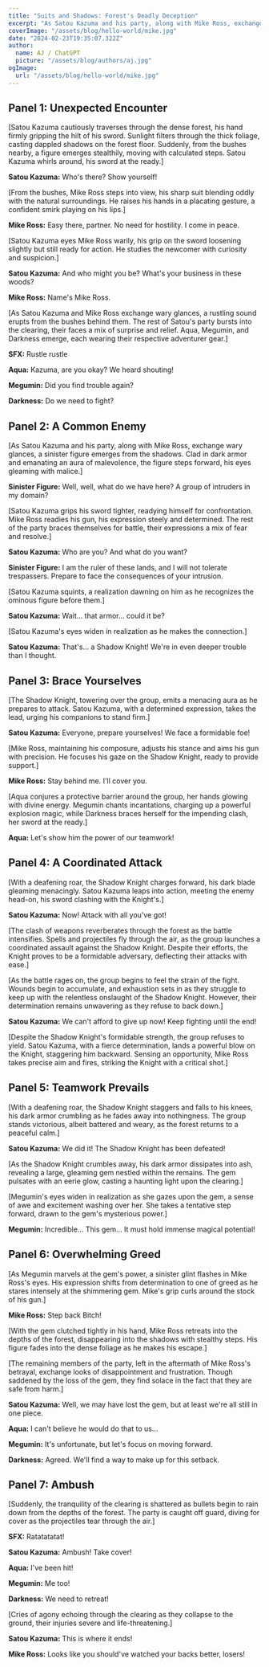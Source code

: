 ```yaml
---
title: "Suits and Shadows: Forest's Deadly Deception"
excerpt: "As Satou Kazuma and his party, along with Mike Ross, exchange wary glances, a sinister figure emerges from the shadows. Clad in dark armor and emanating an aura of malevolence, the figure steps forward, his eyes gleaming with malice."
coverImage: "/assets/blog/hello-world/mike.jpg"
date: "2024-02-23T19:35:07.322Z"
author:
  name: AJ / ChatGPT
  picture: "/assets/blog/authors/aj.jpg"
ogImage:
  url: "/assets/blog/hello-world/mike.jpg"
---
```


## Panel 1: Unexpected Encounter
[Satou Kazuma cautiously traverses through the dense forest, his hand firmly gripping the hilt of his sword. Sunlight filters through the thick foliage, casting dappled shadows on the forest floor. Suddenly, from the bushes nearby, a figure emerges stealthily, moving with calculated steps. Satou Kazuma whirls around, his sword at the ready.]

**Satou Kazuma:** Who's there? Show yourself!

[From the bushes, Mike Ross steps into view, his sharp suit blending oddly with the natural surroundings. He raises his hands in a placating gesture, a confident smirk playing on his lips.]

**Mike Ross:** Easy there, partner. No need for hostility. I come in peace.

[Satou Kazuma eyes Mike Ross warily, his grip on the sword loosening slightly but still ready for action. He studies the newcomer with curiosity and suspicion.]

**Satou Kazuma:** And who might you be? What's your business in these woods?

**Mike Ross:** Name's Mike Ross.

[As Satou Kazuma and Mike Ross exchange wary glances, a rustling sound erupts from the bushes behind them. The rest of Satou's party bursts into the clearing, their faces a mix of surprise and relief. Aqua, Megumin, and Darkness emerge, each wearing their respective adventurer gear.]

**SFX:** Rustle rustle

**Aqua:** Kazuma, are you okay? We heard shouting!

**Megumin:** Did you find trouble again?

**Darkness:** Do we need to fight?

## Panel 2: A Common Enemy
[As Satou Kazuma and his party, along with Mike Ross, exchange wary glances, a sinister figure emerges from the shadows. Clad in dark armor and emanating an aura of malevolence, the figure steps forward, his eyes gleaming with malice.]

**Sinister Figure:** Well, well, what do we have here? A group of intruders in my domain?

[Satou Kazuma grips his sword tighter, readying himself for confrontation. Mike Ross readies his gun, his expression steely and determined. The rest of the party braces themselves for battle, their expressions a mix of fear and resolve.]

**Satou Kazuma:** Who are you? And what do you want?

**Sinister Figure:** I am the ruler of these lands, and I will not tolerate trespassers. Prepare to face the consequences of your intrusion.

[Satou Kazuma squints, a realization dawning on him as he recognizes the ominous figure before them.]

**Satou Kazuma:** Wait... that armor... could it be?

[Satou Kazuma's eyes widen in realization as he makes the connection.]

**Satou Kazuma:** That's... a Shadow Knight! We're in even deeper trouble than I thought.

## Panel 3: Brace Yourselves
[The Shadow Knight, towering over the group, emits a menacing aura as he prepares to attack. Satou Kazuma, with a determined expression, takes the lead, urging his companions to stand firm.]

**Satou Kazuma:** Everyone, prepare yourselves! We face a formidable foe!

[Mike Ross, maintaining his composure, adjusts his stance and aims his gun with precision. He focuses his gaze on the Shadow Knight, ready to provide support.]

**Mike Ross:** Stay behind me. I'll cover you.

[Aqua conjures a protective barrier around the group, her hands glowing with divine energy. Megumin chants incantations, charging up a powerful explosion magic, while Darkness braces herself for the impending clash, her sword at the ready.]

**Aqua:** Let's show him the power of our teamwork!

## Panel 4: A Coordinated Attack
[With a deafening roar, the Shadow Knight charges forward, his dark blade gleaming menacingly. Satou Kazuma leaps into action, meeting the enemy head-on, his sword clashing with the Knight's.]

**Satou Kazuma:** Now! Attack with all you've got!

[The clash of weapons reverberates through the forest as the battle intensifies. Spells and projectiles fly through the air, as the group launches a coordinated assault against the Shadow Knight. Despite their efforts, the Knight proves to be a formidable adversary, deflecting their attacks with ease.]

[As the battle rages on, the group begins to feel the strain of the fight. Wounds begin to accumulate, and exhaustion sets in as they struggle to keep up with the relentless onslaught of the Shadow Knight. However, their determination remains unwavering as they refuse to back down.]

**Satou Kazuma:** We can't afford to give up now! Keep fighting until the end!

[Despite the Shadow Knight's formidable strength, the group refuses to yield. Satou Kazuma, with a fierce determination, lands a powerful blow on the Knight, staggering him backward. Sensing an opportunity, Mike Ross takes precise aim and fires, striking the Knight with a critical shot.]

## Panel 5: Teamwork Prevails
[With a deafening roar, the Shadow Knight staggers and falls to his knees, his dark armor crumbling as he fades away into nothingness. The group stands victorious, albeit battered and weary, as the forest returns to a peaceful calm.]

**Satou Kazuma:** We did it! The Shadow Knight has been defeated!

[As the Shadow Knight crumbles away, his dark armor dissipates into ash, revealing a large, gleaming gem nestled within the remains. The gem pulsates with an eerie glow, casting a haunting light upon the clearing.]

[Megumin's eyes widen in realization as she gazes upon the gem, a sense of awe and excitement washing over her. She takes a tentative step forward, drawn to the gem's mysterious power.]

**Megumin:** Incredible... This gem... It must hold immense magical potential!

## Panel 6: Overwhelming Greed
[As Megumin marvels at the gem's power, a sinister glint flashes in Mike Ross's eyes. His expression shifts from determination to one of greed as he stares intensely at the shimmering gem. Mike's grip curls around the stock of his gun.]

**Mike Ross:** Step back Bitch!

[With the gem clutched tightly in his hand, Mike Ross retreats into the depths of the forest, disappearing into the shadows with stealthy steps. His figure fades into the dense foliage as he makes his escape.]

[The remaining members of the party, left in the aftermath of Mike Ross's betrayal, exchange looks of disappointment and frustration. Though saddened by the loss of the gem, they find solace in the fact that they are safe from harm.]

**Satou Kazuma:** Well, we may have lost the gem, but at least we're all still in one piece.

**Aqua:** I can't believe he would do that to us...

**Megumin:** It's unfortunate, but let's focus on moving forward.

**Darkness:** Agreed. We'll find a way to make up for this setback.

## Panel 7: Ambush

[Suddenly, the tranquility of the clearing is shattered as bullets begin to rain down from the depths of the forest. The party is caught off guard, diving for cover as the projectiles tear through the air.]

**SFX:** Ratatatatat!

**Satou Kazuma:** Ambush! Take cover!

**Aqua:** I've been hit!

**Megumin:** Me too!

**Darkness:** We need to retreat!

[Cries of agony echoing through the clearing as they collapse to the ground, their injuries severe and life-threatening.]

**Satou Kazuma:** This is where it ends!

**Mike Ross:** Looks like you should've watched your backs better, losers!




